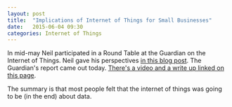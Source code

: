 ```yaml
---
layout: post
title:  "Implications of Internet of Things for Small Businesses"
date:   2015-06-04 09:30
categories: Internet of Things
---
```


In mid-may Neil participated in a Round Table at the Guardian on the Internet of Things. Neil gave his perspectives [in this blog post](http://inverseprobability.com/2015/05/19/guardian-round-table/). The Guardian's report came out today. [There's a video and a write up linked on this page](http://www.theguardian.com/small-business-network/video/2015/jun/04/internet-of-everything-startup-economy).

The summary is that most people felt that the internet of things was going to be (in the end) about data.

